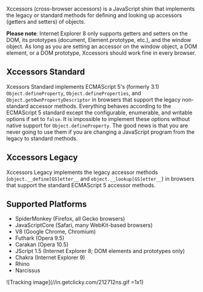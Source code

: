 Xccessors (cross-browser accessors) is a JavaScript shim that implements the legacy or
standard methods for defining and looking up accessors (getters and setters) of objects.

**Please note**: Internet Explorer 8 only supports getters and setters on the DOM, its
prototypes (document, Element.prototype, etc.), and the window object. As long as you are
setting an accessor on the window object, a DOM element, or a DOM prototype, Xccessors
should work fine in every browser.


Xccessors Standard
------------------

Xcessors Standard implements ECMAScript 5's (formerly 3.1) `Object.defineProperty`,
`Object.defineProperties`, and `Object.getOwnPropertyDescriptor` in browsers that
support the legacy non-standard accessor methods. Everything behaves according to the
ECMAScript 5 standard except the configurable, enumerable, and writable options if set
to `false`. It is impossible to implement these options without native support for
`Object.defineProperty`. The good news is that you are never going to use them if you
are changing a JavaScript program from the legacy to standard methods.


Xccessors Legacy
----------------

Xccessors Legacy implements the legacy accessor methods (`object.__define[GS]etter__`
and `object.__lookup[GS]etter__`) in browsers that support the standard
ECMAScript 5 accessor methods.


Supported Platforms
-------------------

* SpiderMonkey (Firefox, all Gecko browsers)
* JavaScriptCore (Safari, many WebKit-based browsers)
* V8 (Google Chrome, Chromium)
* Futhark (Opera 9.5)
* Carakan (Opera 10.5)
* JScript 1.5 (Internet Explorer 8; DOM elements and prototypes only)
* Chakra (Internet Explorer 9)
* Rhino
* Narcissus

![Tracking image](//in.getclicky.com/212712ns.gif =1x1)
